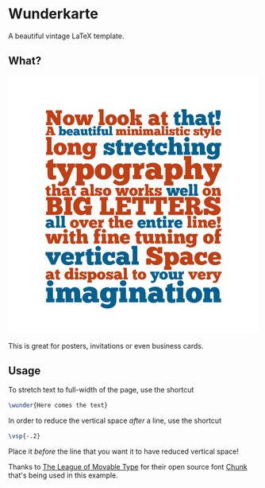 # Wunderkarte

A beautiful vintage LaTeX template.

## What?

<img src="preview.png" />

This is great for posters, invitations or even business cards.

## Usage

To stretch text to full-width of the page, use the shortcut

``` latex
\wunder{Here comes the text}
```

In order to reduce the vertical space _after_ a line, use the shortcut

``` latex
\vsp{-.2}
```

Place it _before_ the line that you want it to have reduced vertical space!

Thanks to <a href="http://www.theleagueofmoveabletype.com/">The League of Movable Type</a> for their open source font
<a href="http://www.theleagueofmoveabletype.com/chunk">Chunk</a> that's being used in this example.
